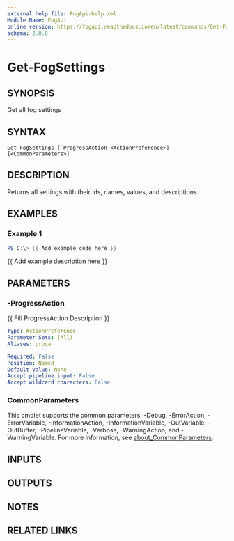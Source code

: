```yaml
---
external help file: FogApi-help.xml
Module Name: FogApi
online version: https://fogapi.readthedocs.io/en/latest/commands/Get-FogSettings
schema: 2.0.0
---
```


# Get-FogSettings

## SYNOPSIS
Get all fog settings

## SYNTAX

```
Get-FogSettings [-ProgressAction <ActionPreference>] [<CommonParameters>]
```

## DESCRIPTION
Returns all settings with their ids, names, values, and descriptions

## EXAMPLES

### Example 1
```powershell
PS C:\> {{ Add example code here }}
```

{{ Add example description here }}

## PARAMETERS

### -ProgressAction
{{ Fill ProgressAction Description }}

```yaml
Type: ActionPreference
Parameter Sets: (All)
Aliases: proga

Required: False
Position: Named
Default value: None
Accept pipeline input: False
Accept wildcard characters: False
```

### CommonParameters
This cmdlet supports the common parameters: -Debug, -ErrorAction, -ErrorVariable, -InformationAction, -InformationVariable, -OutVariable, -OutBuffer, -PipelineVariable, -Verbose, -WarningAction, and -WarningVariable. For more information, see [about_CommonParameters](http://go.microsoft.com/fwlink/?LinkID=113216).

## INPUTS

## OUTPUTS

## NOTES

## RELATED LINKS
